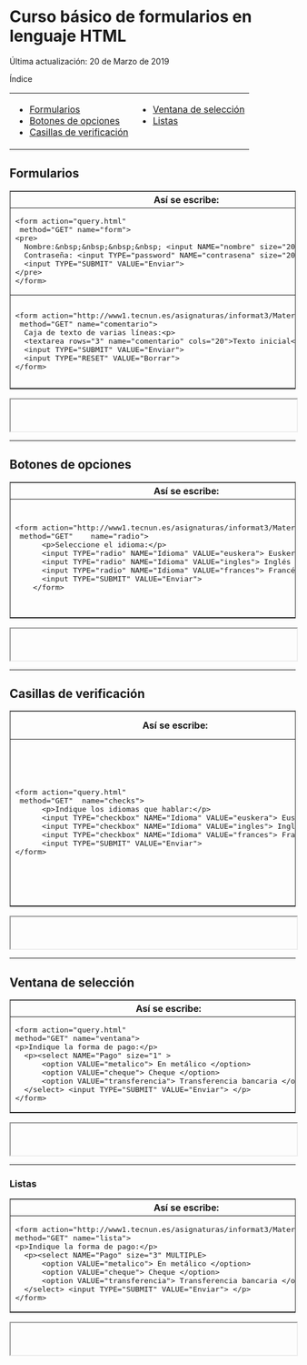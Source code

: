 # Curso básico de formularios en lenguaje HTML

Última actualización: 20 de Marzo de 2019

Índice

<table WIDTH="90%" UNITS="relative">
  <tr>
    <td VALIGN="BASELINE"><ul>
      <li><a HREF="#form">Formularios</a></li>
      <li><a href="#radio">Botones de opciones</a></li>
      <li><a href="#check">Casillas de verificación</a></li>
    </ul>
    </td>
    <td VALIGN="BASELINE"><ul>
      <li><a href="#ventana">Ventana de selección</a></li>
      <li><a HREF="#lista">Listas</a>&nbsp;</li>
     </ul>
    </td>
  </tr>
</table>

## Formularios

<table BORDER="1" WIDTH="100%">
  <tr>
    <th><b>Así se escribe:</b></th>
    <th><b>Así se ve:</b>&nbsp;</th>
  </tr>
  <tr>
    <td WIDTH="50%"><pre>&lt;form action=&quot;query.html&quot;
 method=&quot;GET&quot; name=&quot;form&quot;&gt;
&lt;pre&gt;
  Nombre:&amp;nbsp;&amp;nbsp;&amp;nbsp;&amp;nbsp; &lt;input NAME=&quot;nombre&quot; size=&quot;20&quot;&gt; 
  Contraseña: &lt;input TYPE=&quot;password&quot; NAME=&quot;contrasena&quot; size=&quot;20&quot;&gt;
  &lt;input TYPE=&quot;SUBMIT&quot; VALUE=&quot;Enviar&quot;&gt; 
&lt;/pre&gt;
&lt;/form&gt;</pre>
    </td>
    <td WIDTH="50%"><form action="query.html" method="GET" name="form" target="res1">
      <pre>      Nombre:&nbsp;&nbsp;&nbsp;&nbsp; <input name="nombre" size="20"> 
      Contraseña: <input type="password" name="contrasena" size="20">
      <input type="SUBMIT" value="Enviar"> 
    </pre>
    </form>
    </td>
  </tr>
  <tr>
    <td WIDTH="50%"><pre>&lt;form action=&quot;http://www1.tecnun.es/asignaturas/informat3/Material/query.asp&quot;
 method=&quot;GET&quot; name=&quot;comentario&quot;&gt;
  Caja de texto de varias líneas:&lt;p&gt;
  &lt;textarea rows=&quot;3&quot; name=&quot;comentario&quot; cols=&quot;20&quot;&gt;Texto inicial&lt;/textarea&gt;
  &lt;input TYPE=&quot;SUBMIT&quot; VALUE=&quot;Enviar&quot;&gt; 
  &lt;input TYPE=&quot;RESET&quot; VALUE=&quot;Borrar&quot;&gt;
&lt;/form&gt;</pre>
    </td>
    <td WIDTH="50%"><form action="query.html" method="GET" name="comentario" target="res1">
      <p>Caja de texto de varias líneas:</p>
      <p><textarea rows="3" name="comentario" cols="20">Texto inicial</textarea></p>
      <p><input type="SUBMIT" value="Enviar"> <input type="RESET" value="Borrar"> </p>
    </form>
    </td>
  </tr>
</table>

<iframe name="res1"></iframe>
<hr>

## Botones de opciones

<table BORDER="1" WIDTH="100%">
  <tr>
    <th><b>Así se escribe:</b></th>
    <th><b>Así se ve:</b>&nbsp;</th>
  </tr>
  <tr>
    <td WIDTH="50%"><pre>&lt;form action=&quot;http://www1.tecnun.es/asignaturas/informat3/Material/query.asp&quot;
 method=&quot;GET&quot;    name=&quot;radio&quot;&gt;
      &lt;p&gt;Seleccione el idioma:&lt;/p&gt;
      &lt;input TYPE=&quot;radio&quot; NAME=&quot;Idioma&quot; VALUE=&quot;euskera&quot;&gt; Euskera &lt;br&gt;
      &lt;input TYPE=&quot;radio&quot; NAME=&quot;Idioma&quot; VALUE=&quot;ingles&quot;&gt; Inglés &lt;br&gt;
      &lt;input TYPE=&quot;radio&quot; NAME=&quot;Idioma&quot; VALUE=&quot;frances&quot;&gt; Francés &lt;br&gt;
      &lt;input TYPE=&quot;SUBMIT&quot; VALUE=&quot;Enviar&quot;&gt;
    &lt;/form&gt;</pre>
    </td>
    <td WIDTH="50%"><form action="query.html" method="GET" name="radio" target="res3">
      <p>Seleccione el idioma:</p>
      <p><input type="radio" name="Idioma" value="euskera"> Euskera <br>
      <input type="radio" name="Idioma" value="ingles"> Inglés <br>
      <input type="radio" name="Idioma" value="frances"> Francés <br>
      <input type="SUBMIT" value="Enviar"> </p>
    </form>
    </td>
  </tr>
</table>

<iframe name="res3"></iframe>
<hr WIDTH="100%">

## Casillas de verificación

<table BORDER="1" WIDTH="100%">
  <tr>
    <th><b>Así se escribe:</b></th>
    <th><b>Así se ve:</b>&nbsp;</th>
  </tr>
  <tr>
    <td WIDTH="50%"><pre>&lt;form action=&quot;query.html&quot;
 method=&quot;GET&quot;  name=&quot;checks&quot;&gt;
      &lt;p&gt;Indique los idiomas que hablar:&lt;/p&gt;
      &lt;input TYPE=&quot;checkbox&quot; NAME=&quot;Idioma&quot; VALUE=&quot;euskera&quot;&gt; Euskera &lt;br&gt;
      &lt;input TYPE=&quot;checkbox&quot; NAME=&quot;Idioma&quot; VALUE=&quot;ingles&quot;&gt; Inglés &lt;br&gt;
      &lt;input TYPE=&quot;checkbox&quot; NAME=&quot;Idioma&quot; VALUE=&quot;frances&quot;&gt; Francés &lt;br&gt;
      &lt;input TYPE=&quot;SUBMIT&quot; VALUE=&quot;Enviar&quot;&gt;
&lt;/form&gt;</pre>
    </td>
    <td WIDTH="50%"><form action="query.html" method="GET" name="checks" target="res2">
      <p>Indique los idiomas que hablar:</p>
      <p><input type="checkbox" name="Idioma" value="euskera"> Euskera <br>
      <input type="checkbox" name="Idioma" value="ingles"> Inglés <br>
      <input type="checkbox" name="Idioma" value="frances"> Francés <br>
      <input type="SUBMIT" value="Enviar"> </p>
    </form>
    </td>
  </tr>
</table>

<iframe name="res2"></iframe>
<hr>

## Ventana de selección

<table BORDER="1" WIDTH="100%">
  <tr>
    <th><b>Así se escribe:</b></th>
    <th><b>Así se ve:</b>&nbsp;</th>
  </tr>
  <tr>
    <td WIDTH="50%"><pre>&lt;form action=&quot;query.html&quot;
method=&quot;GET&quot; name=&quot;ventana&quot;&gt;
&lt;p&gt;Indique la forma de pago:&lt;/p&gt;
  &lt;p&gt;&lt;select NAME=&quot;Pago&quot; size=&quot;1&quot; &gt;
      &lt;option VALUE=&quot;metalico&quot;&gt; En metálico &lt;/option&gt;
      &lt;option VALUE=&quot;cheque&quot;&gt; Cheque &lt;/option&gt;
      &lt;option VALUE=&quot;transferencia&quot;&gt; Transferencia bancaria &lt;/option&gt;
  &lt;/select&gt; &lt;input TYPE=&quot;SUBMIT&quot; VALUE=&quot;Enviar&quot;&gt; &lt;/p&gt;
&lt;/form&gt;</pre>
    </td>
    <td WIDTH="50%"><form action="query.html" method="GET" name="ventana" target="res4">
      <p>Indique la forma de pago:</p>
      <p><select name="Pago" size="1">
        <option value="metalico"> En metálico </option>
        <option value="cheque"> Cheque </option>
        <option value="transferencia"> Transferencia bancaria </option>
      </select> <input type="SUBMIT" value="Enviar"> </p>
    </form>
    </td>
  </tr>
</table>

<iframe name="res4"></iframe>
<hr WIDTH="100%">

<h3><a NAME="lista"></a>Listas</h3>

<table BORDER="1" WIDTH="100%">
  <tr>
    <th><b>Así se escribe:</b></th>
    <th><b>Así se ve:</b>&nbsp;</th>
  </tr>
  <tr>
    <td WIDTH="50%"><pre>&lt;form action=&quot;http://www1.tecnun.es/asignaturas/informat3/Material/query.asp&quot;
method=&quot;GET&quot; name=&quot;lista&quot;&gt;
&lt;p&gt;Indique la forma de pago:&lt;/p&gt;
  &lt;p&gt;&lt;select NAME=&quot;Pago&quot; size=&quot;3&quot; MULTIPLE&gt;
      &lt;option VALUE=&quot;metalico&quot;&gt; En metálico &lt;/option&gt;
      &lt;option VALUE=&quot;cheque&quot;&gt; Cheque &lt;/option&gt;
      &lt;option VALUE=&quot;transferencia&quot;&gt; Transferencia bancaria &lt;/option&gt;
  &lt;/select&gt; &lt;input TYPE=&quot;SUBMIT&quot; VALUE=&quot;Enviar&quot;&gt; &lt;/p&gt;
&lt;/form&gt;</pre>
    </td>
    <td WIDTH="50%"><form action="query.html" method="GET" name="lista" target="res5">
      <p>Indique la forma de pago:</p>
      <p><select name="Pago" size="3" multiple="">
        <option value="metalico"> En metálico </option>
        <option value="cheque"> Cheque </option>
        <option value="transferencia"> Transferencia bancaria </option>
      </select> <input type="SUBMIT" value="Enviar"> </p>
    </form>
    </td>
  </tr>
</table>

<iframe name="res5"></iframe>

<style>
iframe {
    height: 4em;
    width: 100%;
}
</style>
